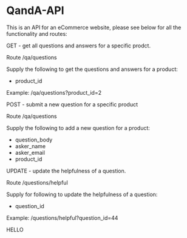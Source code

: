 # QandA-API

This is an API for an eCommerce website, please see below for all the functionality and routes:

GET - get all questions and answers for a specific prodct.

Route
/qa/questions

Supply the following to get the questions and answers for a product:
- product_id

Example: /qa/questions?product_id=2

POST - submit a new question for a specific product

Route
/qa/questions

Supply the following to add a new question for a product:
- question_body
- asker_name
- asker_email
- product_id


UPDATE - update the helpfulness of a question.

Route
/questions/helpful

Supply for following to update the helpfulness of a question:
- question_id

Example: /questions/helpful?question_id=44

HELLO